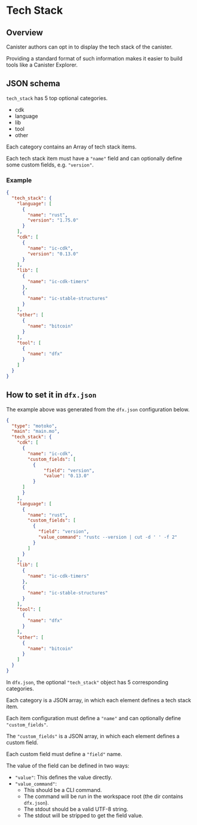 # Tech Stack

## Overview

Canister authors can opt in to display the tech stack of the canister.

Providing a standard format of such information makes it easier to build tools like a Canister Explorer.

## JSON schema

`tech_stack` has 5 top optional categories.

- cdk
- language
- lib
- tool
- other

Each category contains an Array of tech stack items.

Each tech stack item must have a `"name"` field and can optionally define some custom fields, e.g. `"version"`.

### Example

```json
{
  "tech_stack": {
    "language": [
      {
        "name": "rust",
        "version": "1.75.0"
      }
    ],
    "cdk": [
      {
        "name": "ic-cdk",
        "version": "0.13.0"
      }
    ],
    "lib": [
      {
        "name": "ic-cdk-timers"
      },
      {
        "name": "ic-stable-structures"
      }
    ],
    "other": [
      {
        "name": "bitcoin"
      }
    ],
    "tool": [
      {
        "name": "dfx"
      }
    ]
  }
}
```

## How to set it in `dfx.json`

The example above was generated from the `dfx.json` configuration below.

```json
{
  "type": "motoko",
  "main": "main.mo",
  "tech_stack": {
    "cdk": [
      {
        "name": "ic-cdk",
        "custom_fields": [
          {
              "field": "version",
              "value": "0.13.0"
          }
      ]
      }
    ],
    "language": [
      {
        "name": "rust",
        "custom_fields": [
          {
            "field": "version",
            "value_command": "rustc --version | cut -d ' ' -f 2"
          }
        ]
      }
    ],
    "lib": [
      {
        "name": "ic-cdk-timers"
      },
      {
        "name": "ic-stable-structures"
      }
    ],
    "tool": [
      {
        "name": "dfx"
      }
    ],
    "other": [
      {
        "name": "bitcoin"
      }
    ]
  }
}
```

In `dfx.json`, the optional `"tech_stack"` object has 5 corresponding categories.

Each category is a JSON array, in which each element defines a tech stack item.

Each item configuration must define a `"name"` and can optionally define `"custom_fields"`.

The `"custom_fields"` is a JSON array, in which each element defines a custom field.

Each custom field must define a `"field"` name.

The value of the field can be defined in two ways:

- `"value"`: This defines the value directly.
- `"value_command"`:
  - This should be a CLI command.
  - The command will be run in the workspace root (the dir contains `dfx.json`). 
  - The stdout should be a valid UTF-8 string.
  - The stdout will be stripped to get the field value.
